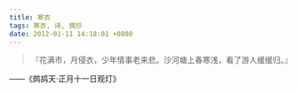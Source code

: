 ```yaml
---
title: 寒衣
tags: 寒衣, 诗, 摘抄
date: 2012-01-11 14:18:01 +0800
---
```



> 『花满市，月侵衣，少年情事老来悲。沙河塘上春寒浅，看了游人缓缓归。』

——《鹧鸪天·正月十一日观灯》


